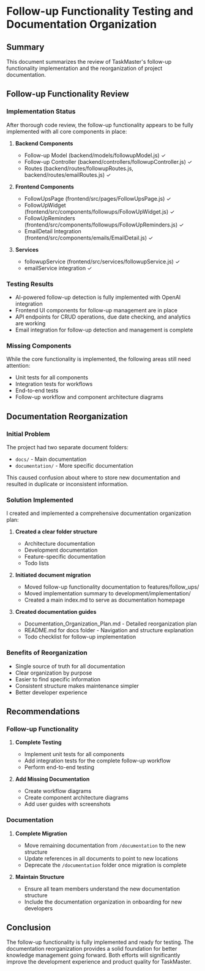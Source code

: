 # Follow-up Functionality Testing and Documentation Organization

## Summary
This document summarizes the review of TaskMaster's follow-up functionality implementation and the reorganization of project documentation.

## Follow-up Functionality Review

### Implementation Status
After thorough code review, the follow-up functionality appears to be fully implemented with all core components in place:

1. **Backend Components**
   - Follow-up Model (backend/models/followupModel.js) ✓
   - Follow-up Controller (backend/controllers/followupController.js) ✓
   - Routes (backend/routes/followupRoutes.js, backend/routes/emailRoutes.js) ✓

2. **Frontend Components**
   - FollowUpsPage (frontend/src/pages/FollowUpsPage.js) ✓
   - FollowUpWidget (frontend/src/components/followups/FollowUpWidget.js) ✓
   - FollowUpReminders (frontend/src/components/followups/FollowUpReminders.js) ✓
   - EmailDetail Integration (frontend/src/components/emails/EmailDetail.js) ✓

3. **Services**
   - followupService (frontend/src/services/followupService.js) ✓
   - emailService integration ✓

### Testing Results
- AI-powered follow-up detection is fully implemented with OpenAI integration
- Frontend UI components for follow-up management are in place
- API endpoints for CRUD operations, due date checking, and analytics are working
- Email integration for follow-up detection and management is complete

### Missing Components
While the core functionality is implemented, the following areas still need attention:
- Unit tests for all components
- Integration tests for workflows
- End-to-end tests
- Follow-up workflow and component architecture diagrams

## Documentation Reorganization

### Initial Problem
The project had two separate document folders:
- `docs/` - Main documentation
- `documentation/` - More specific documentation

This caused confusion about where to store new documentation and resulted in duplicate or inconsistent information.

### Solution Implemented
I created and implemented a comprehensive documentation organization plan:

1. **Created a clear folder structure**
   - Architecture documentation
   - Development documentation
   - Feature-specific documentation
   - Todo lists

2. **Initiated document migration**
   - Moved follow-up functionality documentation to features/follow_ups/
   - Moved implementation summary to development/implementation/
   - Created a main index.md to serve as documentation homepage

3. **Created documentation guides**
   - Documentation_Organization_Plan.md - Detailed reorganization plan
   - README.md for docs folder - Navigation and structure explanation
   - Todo checklist for follow-up implementation

### Benefits of Reorganization
- Single source of truth for all documentation
- Clear organization by purpose
- Easier to find specific information
- Consistent structure makes maintenance simpler
- Better developer experience

## Recommendations

### Follow-up Functionality
1. **Complete Testing**
   - Implement unit tests for all components
   - Add integration tests for the complete follow-up workflow
   - Perform end-to-end testing

2. **Add Missing Documentation**
   - Create workflow diagrams
   - Create component architecture diagrams
   - Add user guides with screenshots

### Documentation
1. **Complete Migration**
   - Move remaining documentation from `/documentation` to the new structure
   - Update references in all documents to point to new locations
   - Deprecate the `/documentation` folder once migration is complete

2. **Maintain Structure**
   - Ensure all team members understand the new documentation structure
   - Include the documentation organization in onboarding for new developers

## Conclusion
The follow-up functionality is fully implemented and ready for testing. The documentation reorganization provides a solid foundation for better knowledge management going forward. Both efforts will significantly improve the development experience and product quality for TaskMaster.
